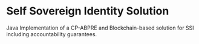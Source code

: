 # Self Sovereign Identity Solution
Java Implementation of a CP-ABPRE and Blockchain-based solution for SSI including accountability guarantees.
